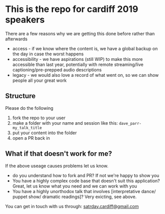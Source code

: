 # This is the repo for cardiff 2019 speakers

There are a few reasons why we are getting this done before rather than afterwards

* access - if we know where the content is, we have a global backup on the day in case the worst happens
* accessibility - we have aspirations (still WIP) to make this more accessible than last year, potentially with remote streaming/live captioning/pre-prepped audio descriptions
* legacy - we would also love a record of what went on, so we can show people all your great work

## Structure

Please do the following

1. fork the repo to your user
2. make a folder with your name and session like this: `dave_parr-my_talk_title`
3. put your content into the folder
4. open a PR back in

## What if that doesn't work for me?

If the above useage causes problems let us know.

* do you understand how to fork and PR? If not we're happy to show you
* You have a highly complex code base that doesn't suit this application? Great, let us know what you need and we can work with you
* You have a highly unorthodox talk that involves [interpretative dance/ puppet show/ dramatic readings]? Very exicting, see above.

You can get in touch with us through:
satrday.cardiff@gmail.com

